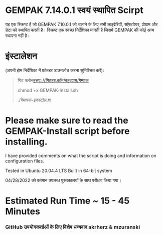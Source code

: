 # GEMPAK 7.14.0.1 स्वयं स्थापित Scirpt

यह एक स्क्रिप्ट है जो GEMPAK 7.10.0.1 को चलाने के लिए सभी लाइब्रेरियों, सॉफ़्टवेयर, प्रोग्राम और डेटा को स्थापित करती है। स्क्रिप्ट एक स्वच्छ निर्देशिका मानती है जिसमें GEMPAK की कोई अन्य स्थापना नहीं है।

# इंस्टालेशन

(अपनी होम निर्देशिका में फ़ोल्डर डाउनलोड करना सुनिश्चित करें):

> गिट क्लोन[हत्तपः://गिटहब.कॉम/वहदवाय/गेम्पाक](https://github.com/whatheway/GEMPAK)
>
> chmod +x GEMPAK-Install.sh
>
> ./गेमापक-इनस्टॉल.श

# Please make sure to read the GEMPAK-Install script before installing.

I have provided comments on what the script is doing and information on configuration files.

Tested in Ubuntu 20.04.4 LTS
Built in 64-bit system

04/28/2022 को वर्तमान उपलब्ध पुस्तकालयों के साथ परीक्षण किया गया।

# Estimated Run Time ~ 15 - 45 Minutes

### GitHub उपयोगकर्ताओं के लिए विशेष धन्यवाद akrherz & mzuranski
